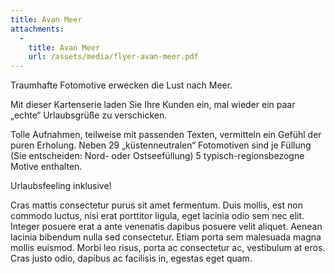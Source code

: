 ```yaml
---
title: Avan Meer
attachments:
  -
    title: Avan Meer
    url: /assets/media/flyer-avan-meer.pdf
---
```

Traumhafte Fotomotive erwecken die Lust nach Meer.

Mit dieser Kartenserie laden Sie Ihre Kunden ein, mal wieder ein paar „echte“ Urlaubsgrüße zu verschicken.

Tolle Aufnahmen, teilweise mit passenden Texten, vermitteln ein Gefühl der puren Erholung. Neben 29 „küstenneutralen“ Fotomotiven sind je Füllung (Sie entscheiden: Nord- oder Ostseefüllung) 5 typisch-regionsbezogne Motive enthalten.

Urlaubsfeeling inklusive!

Cras mattis consectetur purus sit amet fermentum. Duis mollis, est non commodo luctus, nisi erat porttitor ligula, eget lacinia odio sem nec elit. Integer posuere erat a ante venenatis dapibus posuere velit aliquet. Aenean lacinia bibendum nulla sed consectetur. Etiam porta sem malesuada magna mollis euismod. Morbi leo risus, porta ac consectetur ac, vestibulum at eros. Cras justo odio, dapibus ac facilisis in, egestas eget quam.
